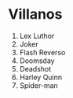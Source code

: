 
# Villanos

1. Lex Luthor
2. Joker
3. Flash Reverso
4. Doomsday
5. Deadshot
6. Harley Quinn
7. Spider-man

